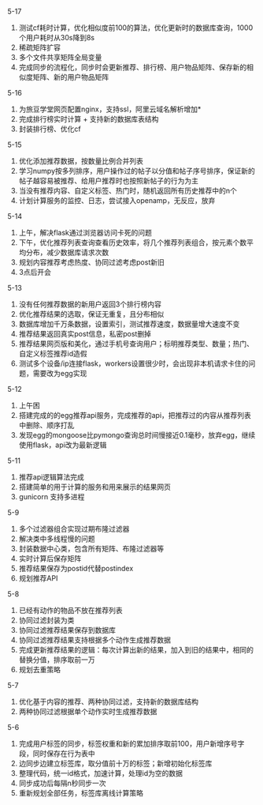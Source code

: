 5-17

1. 测试cf耗时计算，优化相似度前100的算法，优化更新时的数据库查询，1000个用户耗时从30s降到8s
2. 稀疏矩阵扩容
3. 多个文件共享矩阵全局变量
4. 完成同步的流程化，同步时会更新推荐、排行榜、用户物品矩阵、保存新的相似度矩阵、新的用户物品矩阵

5-16

1. 为旅豆学堂网页配置nginx，支持ssl，阿里云域名解析增加*
2. 完成排行榜实时计算 + 支持新的数据库表结构
3. 封装排行榜、优化cf

5-15

1. 优化添加推荐数据，按数量比例合并列表
2. 学习numpy按多列排序，用户操作过的帖子以分值和帖子序号排序，保证新的帖子越容易被推荐、给用户推荐时也按照新帖子的行为为主
3. 当没有推荐内容、自定义标签、热门时，随机返回所有历史推荐中的n个
4. 计划计算服务的监控、日志，尝试接入openamp，无反应，放弃

5-14

1. 上午，解决flask通过浏览器访问卡死的问题
2. 下午，优化推荐列表查询查看历史效率，将几个推荐列表组合，按元素个数平均分布，减少数据库请求次数
3. 规划内容推荐考虑热度、协同过滤考虑post新旧
4. 3点后开会

5-13

1. 没有任何推荐数据的新用户返回3个排行榜内容
2. 优化推荐结果的选取，保证无重复，且分布相似
3. 数据库增加千万条数据，设置索引，测试推荐速度，数据量增大速度不变
4. 推荐结果返回真实post信息，私密post删掉
5. 推荐结果网页版和美化，通过手机号查询用户；标明推荐类型、数量；热门、自定义标签推荐id造假
6. 测试多个设备/ip连接flask，workers设置很少时，会出现非本机请求卡住的问题，需要改为egg实现

5-12

1. 上午困
2. 搭建完成的的egg推荐api服务，完成推荐的api，把推荐过的内容从推荐列表中删除、顺序打乱
3. 发现egg的mongoose比pymongo查询总时间慢接近0.1毫秒，放弃egg，继续使用flask，api改为最新逻辑

5-11

1. 推荐api逻辑算法完成
2. 搭建简单的用于计算的服务和用来展示的结果网页
3. gunicorn 支持多进程

5-9

1. 多个过滤器组合实现过期布隆过滤器
2. 解决类中多线程慢的问题
3. 封装数据中心类，包含所有矩阵、布隆过滤器等
4. 实时计算后保存矩阵
5. 推荐结果保存为postid代替postindex
6. 规划推荐API

5-8

1. 已经有动作的物品不放在推荐列表
2. 协同过滤封装为类
3. 协同过滤推荐结果保存到数据库
4. 协同过滤推荐结果支持根据多个动作生成推荐数据
5. 完成更新推荐结果的逻辑：每次计算出新的结果，加入到旧的结果中，相同的替换分值，排序取前一万
6. 规划去重策略

5-7

1. 优化基于内容的推荐、两种协同过滤，支持新的数据库结构
2. 两种协同过滤根据单个动作实时生成推荐数据

5-6

1. 完成用户标签的同步，标签权重和新的累加排序取前100，用户新增序号字段，同时保存在行为表中
2. 边同步边建立标签库，取分值前十万的标签；新增初始化标签库
3. 整理代码，统一id格式，加速计算，处理id为空的数据
4. 同步成功后每隔n秒同步一次
5. 重新规划全部任务，标签库离线计算策略